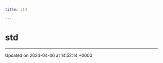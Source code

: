 ```yaml
---
title: std

---
```


# std








-------------------------------

Updated on 2024-04-06 at 14:52:14 +0000